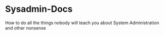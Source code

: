 # Sysadmin-Docs
How to do all the things nobody will teach you about System Administration and other nonsense
